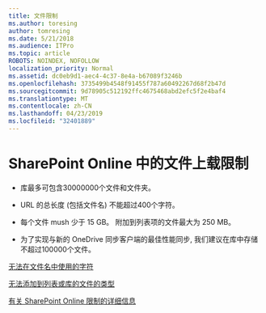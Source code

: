 ```yaml
---
title: 文件限制
ms.author: toresing
author: tomresing
ms.date: 5/21/2018
ms.audience: ITPro
ms.topic: article
ROBOTS: NOINDEX, NOFOLLOW
localization_priority: Normal
ms.assetid: dc0eb9d1-aec4-4c37-8e4a-b67089f3246b
ms.openlocfilehash: 3735499b4548f91455f787a60492267d68f2b47d
ms.sourcegitcommit: 9d78905c512192ffc4675468abd2efc5f2e4baf4
ms.translationtype: MT
ms.contentlocale: zh-CN
ms.lasthandoff: 04/23/2019
ms.locfileid: "32401889"
---
```

# <a name="file-upload-limits-in-sharepoint-online"></a>SharePoint Online 中的文件上载限制

- 库最多可包含30000000个文件和文件夹。
    
- URL 的总长度 (包括文件名) 不能超过400个字符。
    
- 每个文件 mush 少于 15 GB。 附加到列表项的文件最大为 250 MB。
    
- 为了实现与新的 OneDrive 同步客户端的最佳性能同步, 我们建议在库中存储不超过100000个文件。 
    
[无法在文件名中使用的字符](https://go.microsoft.com/fwlink/?linkid=866430)
  
[无法添加到列表或库的文件的类型](https://go.microsoft.com/fwlink/?linkid=273757)
  
[有关 SharePoint Online 限制的详细信息](https://go.microsoft.com/fwlink/?linkid=271273)
  

